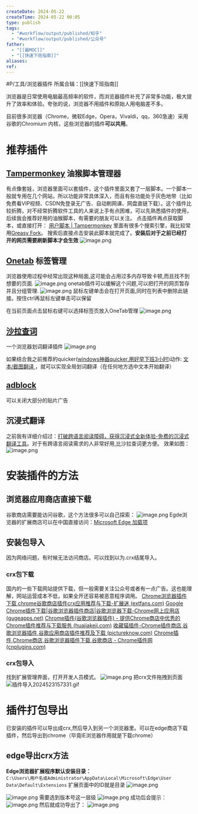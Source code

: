 ```yaml
---
createDate: 2024-05-22
createTime: 2024-05-22 00:05
type: publish
tags:
  - "#workflow/output/published/知乎"
  - "#workflow/output/published/公众号"
father:
  - "[[器MOC]]"
  - "[[快速下班指南]]"
aliases: 
ref:
---
```

#P/工具/浏览器插件 
所属合辑：[[快速下班指南]]

浏览器是日常使用电脑最高频率的软件，而浏览器插件补充了非常多功能，极大提升了效率和体验。夸张的说，浏览器不用插件和原始人用电脑差不多。

目前很多浏览器（Chrome，微软Edge，Opera，Vivaldi，qq，360急速）采用谷歌的Chromium 内核，这些浏览器的插件**可以共用**。
# 推荐插件
## [Tampermonkey](https://www.tampermonkey.net/index.php) 油猴脚本管理器
有点像套娃，浏览器里面可以套插件，这个插件里面又套了一层脚本。一个脚本一般就专用在几个网站，所以功能非常具体深入，而且有些功能处于灰色地带（比如免费看VIP视频、CSDN免登录无广告、自动刷网课、网盘直链下载）。这个插件比较折腾，对不经常折腾软件工具的人来说上手有点困难，可以先熟悉插件的使用，后续我会推荐好用的油猴脚本，有需要的朋友可以关注。
点击插件再点获取脚本，或直接打开： [用户脚本 | Tampermonkey](https://www.tampermonkey.net/scripts.php)
里面有很多个搜索引擎，我比较常用[Greasy Fork](https://greasyfork.org/zh-CN)。
搜索后直接点击安装此脚本就完成了。**安装后对于之前已经打开的网页需要刷新脚本才会生效**
![image.png](https://obsidian-notes-of-huangyh.oss-cn-hangzhou.aliyuncs.com/img/20240522005224.png)

## [Onetab](https://www.one-tab.com/) 标签管理
浏览器使用过程中经常出现这种局面,这可能会占用过多内存导致卡顿,而且找不到想要的页面.
![image.png](https://obsidian-notes-of-huangyh.oss-cn-hangzhou.aliyuncs.com/img/20240522164146.png)
onetab插件可以缓解这个问题,可以把打开的网页暂存并且分组管理.
![image.png](https://obsidian-notes-of-huangyh.oss-cn-hangzhou.aliyuncs.com/img/20240522164503.png)
鼠标左键单击会在打开页面,同时在列表中删除此链接。按住ctrl再鼠标左键单击可以保留

在当前页面点击鼠标右键可以选择标签页放入OneTab管理
![image.png](https://obsidian-notes-of-huangyh.oss-cn-hangzhou.aliyuncs.com/img/20240523143041.png)

## [沙拉查词](https://saladict.crimx.com/)
一个浏览器划词翻译插件
![image.png](https://obsidian-notes-of-huangyh.oss-cn-hangzhou.aliyuncs.com/img/20240523143427.png)

如果结合我之前推荐的quicker([windows神器quicker,用好早下班3小时](https://mp.weixin.qq.com/s/QfWRymlV07BITODqWV4Wlg))动作: [文本/截图翻译 ](https://getquicker.net/Sharedaction?code=b0d1a134-8284-4a44-d1be-08d746da5869)，就可以实现全局划词翻译（在任何地方选中文本开始翻译）
## [adblock](https://getadblock.com/zh_CN/)
可以关闭大部分的贴片广告

## 沉浸式翻译
之前我有详细介绍过：[打破跨语言阅读障碍，获得沉浸式全新体验-免费的沉浸式翻译工具](https://mp.weixin.qq.com/s/Jicn0ELRA-wPaf1weClY_Q)。对于有跨语言阅读需求的人非常好用,比沙拉查词更方便。
效果如图：
![image.png](https://obsidian-notes-of-huangyh.oss-cn-hangzhou.aliyuncs.com/img/20240523145134.png)


# 安装插件的方法
## 浏览器应用商店直接下载
谷歌商店需要能访问谷歌，这个方法很多可以自己探索：
![image.png](https://obsidian-notes-of-huangyh.oss-cn-hangzhou.aliyuncs.com/img/20240523145347.png)
Egde浏览器的扩展商店可以在中国直接访问：[Microsoft Edge 加载项](https://microsoftedge.microsoft.com/addons/Microsoft-Edge-Extensions-Home)

## 安装包导入
因为网络问题，有时候无法访问商店。可以找到以为.crx结尾导入。
### crx包下载
国内的一些下载网站提供下载，但一般需要关注公众号或者有一点广告。这也能理解，网站运营成本不低，如果全开还容易被恶意程序调用。
[Chrome浏览器插件下载,chrome谷歌商店插件crx应用推荐与下载-扩展迷 (extfans.com)](https://extfans.com/)
[Google Chrome插件下载|谷歌浏览器插件商店|谷歌浏览器下载-Chrome网上应用店 (gugeapps.net)](https://www.gugeapps.net/)
[Chrome插件(谷歌浏览器插件) - 提供Chrome商店中优秀的Chrome插件推荐与下载服务 (huajiakeji.com)](https://huajiakeji.com/)
[收藏猫插件-Chrome插件商店,谷歌浏览器插件,谷歌应用商店插件推荐及下载 (pictureknow.com)](https://chrome.pictureknow.com/)
[Chrome插件,Chrome商店,谷歌浏览器插件下载,谷歌商店 - Chrome插件网 (cnplugins.com)](https://www.cnplugins.com/)
### crx包导入
找到扩展管理界面，打开开发人员模式。
![image.png](https://obsidian-notes-of-huangyh.oss-cn-hangzhou.aliyuncs.com/img/20240523145851.png)
把crx文件拖拽到页面
![插件导入2024523157331.gif](https://obsidian-notes-of-huangyh.oss-cn-hangzhou.aliyuncs.com/img/%E6%8F%92%E4%BB%B6%E5%AF%BC%E5%85%A52024523157331.gif)

# 插件打包导出
已安装的插件可以导出成crx,然后导入到另一个浏览器里。可以在edge商店下载插件，然后导出到chrome（毕竟IE浏览器作用就是下载chrome）
## edge导出crx方法
**Edge浏览器扩展程序默认安装目录：**  
`C:\Users\用户名或Administrator\AppData\Local\Microsoft\Edge\User Data\Default\Extensions`
扩展页面中的ID就是目录
![image.png](https://obsidian-notes-of-huangyh.oss-cn-hangzhou.aliyuncs.com/img/20240521151110.png)



![image.png](https://obsidian-notes-of-huangyh.oss-cn-hangzhou.aliyuncs.com/img/20240521150946.png)
需要选到版本号这一层级
![image.png](https://obsidian-notes-of-huangyh.oss-cn-hangzhou.aliyuncs.com/img/20240521151552.png)
成功后会提示：
![image.png](https://obsidian-notes-of-huangyh.oss-cn-hangzhou.aliyuncs.com/img/20240521151623.png)
然后就成功导出了：
![image.png](https://obsidian-notes-of-huangyh.oss-cn-hangzhou.aliyuncs.com/img/20240521151654.png)
